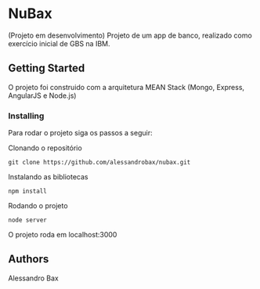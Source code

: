 # NuBax
(Projeto em desenvolvimento)
Projeto de um app de banco, realizado como exercício inicial de GBS na IBM.

## Getting Started

O projeto foi construido com a arquitetura MEAN Stack (Mongo, Express, AngularJS e Node.js)


### Installing

Para rodar o projeto siga os passos a seguir:

Clonando o repositório

```
git clone https://github.com/alessandrobax/nubax.git
```

Instalando as bibliotecas

```
npm install
```

Rodando o projeto

```
node server
```

O projeto roda em localhost:3000


## Authors

Alessandro Bax


